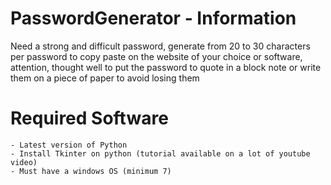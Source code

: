 # PasswordGenerator - Information

Need a strong and difficult password, generate from 20 to 30 characters per password to copy paste on the website of your choice or software, attention, thought well to put the password to quote in a block note or write them on a piece of paper to avoid losing them

# Required Software 

    - Latest version of Python
    - Install Tkinter on python (tutorial available on a lot of youtube video)
    - Must have a windows OS (minimum 7)
